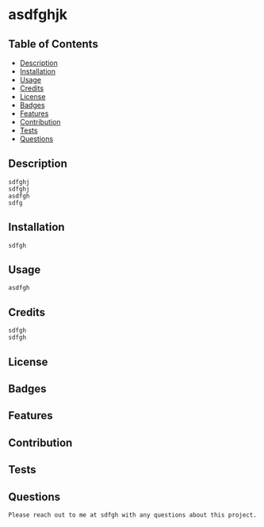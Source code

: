 # asdfghjk

## Table of Contents
    
 <ul>
 <li>
    <a href="#Description">Description</a>
  </li>
  <li>
    <a href="#Installation">Installation</a> 
  </li>
  <li>
    <a href="#Usage">Usage</a>
  </li>
  <li>
    <a href="#Credits">Credits</a>
  </li>
  <li>
    <a href="#License">License</a>
  </li>
  <li>
    <a href="#Badges">Badges</a>
  </li>
  <li>
    <a href="#Features">Features</a>
  </li>
  <li>
    <a href="#Contribution">Contribution</a>
  </li>
  <li>
    <a href="#Tests">Tests</a>
  </li>
  <li>
    <a href="#Questions">Questions</a>
  </li>
    </ul>
    
## Description

    sdfghj
    sdfghj
    asdfgh
    sdfg

## Installation

    sdfgh
    
## Usage

    asdfgh
    
## Credits

    sdfgh
    sdfgh
    
## License

    
    
## Badges
    
## Features
    
## Contribution
    
## Tests
    
## Questions
    
    Please reach out to me at sdfgh with any questions about this project.